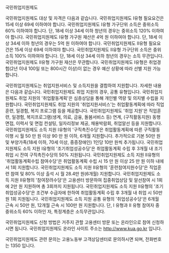국민취업지원제도

국민취업지원제도 대상 및 자격은 다음과 같습니다.
국민취업지원제도 Ⅰ유형 필요요건은 15세 이상 69세 이하여야 합니다.
국민취업지원제도 Ⅰ유형 가구단위 소득은 중위소득 60% 이하여야 합니다. 단, 18세 이상 34세 이하 청년의 경우는 중위소득 120% 이하여야 합니다.
국민취업지원제도 Ⅰ유형 가구원 재산은 4억 원 이하여야 합니다. 단, 18세 이상 34세 이하 청년의 경우는 5억 원 이하여야 합니다.
국민취업지원제도 Ⅱ유형 필요요건은 15세 이상 69세 이하여야 합니다.
국민취업지원제도 Ⅱ유형 가구단위 소득은 중위소득 100% 이하여야 합니다. 단, 18세 이상 34세 이하 청년의 경우는 소득 무관입니다.
국민취업지원제도 Ⅱ유형 가구원 재산은 무관합니다.
국민취업지원제도 Ⅰ유형은 취업경험(2년 이내 100일 또는 800시간 이상)이 없는 경우 예산 상황에 따라 선별 지원 가능합니다.

국민취업지원제도는 취업지원서비스 및 소득지원을 결합하여 지원합니다. 자세한 내용은 다음과 같습니다.
국민취업지원제도 취업 지원의 경우, 공통 유형입니다.
국민취업지원제도 취업 지원의 '취업활동계획'은 심층상담을 통해 개인별 역량 및 의지별 수립을 지원합니다.
국민취업지원제도 취업 지원의 '취업지원서비스'는 취업활동계획에 따라 직업훈련, 일경험, 복지 프로그램 등을 제공합니다.
국민취업지원제도 '취업 지원'은 직업훈련, 일경험, 복지프로그램(생계, 의료, 금융, 돌봄서비스 등) 연계, (구직활동지원) 동행면접, 이력서 및 면접 컨설팅, 일자리정보 제공, 채용박람회, 취업알선 등을 지원합니다.
국민취업지원제도 소득 지원 Ⅰ유형의 '구직촉진수당'은 취업활동계획에 따른 구직활동 이행 시 월 50 만 원 이상 90 만 원 이하, 6개월 지원합니다. 추가적으로 기본 50만 원 및 부양가족(18세 이하, 70세 이상, 중증장애인) 1인당 10만 원씩 추가됩니다.
국민취업지원제도 소득 지원 Ⅰ유형의 '조기취업성공수당'은 취업활동계획 수립 후 3개월 내 조기취업 시 잔여 구직촉진수당의 50% 지원됩니다.
국민취업지원제도 소득 지원 Ⅱ유형의 '취업활동계획수립 참여수당'은 취업활동계획 수립 시 15 만 원 이상 25 만 원 이하 내에서 1회 지원합니다.
국민취업지원제도 소득 지원 Ⅱ유형의 '훈련참여지원수당'은 직업훈련 참여 및 80% 이상 출석 시 월 28.4만 원(6개월) 지원합니다.
국민취업지원제도 소득 지원 Ⅱ유형의 '참여장려수당'은 고용센터 방문하여 집중취업상담 및 알선참여 시 1회에 2만 원 지원하며 총 3회까지 지원됩니다.
국민취업지원제도 소득 지원 Ⅱ유형의 '조기취업성공수당'은 조건부 수급자에 한하여 취업활동계획 수립 후 3개월 내 취업 시 50만 원 1회 지원됩니다.
국민취업지원제도 소득 지원 공통 유형의 '취업성공수당'은 6개월 근속 시 50만 원, 12개월 근속 시 100만 원 지원합니다. 단, Ⅰ 유형과 Ⅱ 유형 참여자 중 중위소득 60% 이하인 자, 특정계층은 소득무관입니다.

국민취업지원제도 신청 방법은 거주지 관할 고용센터 방문 또는 온라인으로 참여 신청하시면 됩니다. 국민취업지원제도 온라인 사이트 주소는 http://www.kua.go.kr 입니다.

국민취업지원제도 관련 문의는 고용노동부 고객상담센터로 문의하시면 되며, 전화번호는 1350 입니다.